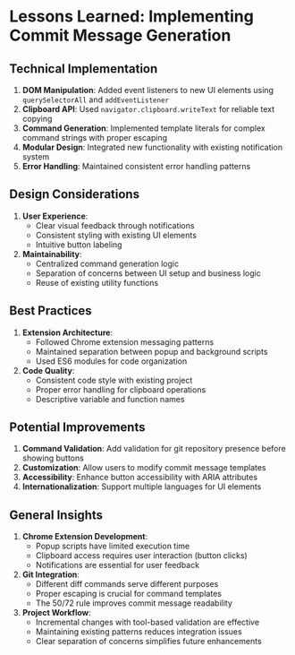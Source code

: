 # Lessons Learned: Implementing Commit Message Generation

## Technical Implementation
1. **DOM Manipulation**: Added event listeners to new UI elements using `querySelectorAll` and `addEventListener`
2. **Clipboard API**: Used `navigator.clipboard.writeText` for reliable text copying
3. **Command Generation**: Implemented template literals for complex command strings with proper escaping
4. **Modular Design**: Integrated new functionality with existing notification system
5. **Error Handling**: Maintained consistent error handling patterns

## Design Considerations
1. **User Experience**: 
   - Clear visual feedback through notifications
   - Consistent styling with existing UI elements
   - Intuitive button labeling
2. **Maintainability**:
   - Centralized command generation logic
   - Separation of concerns between UI setup and business logic
   - Reuse of existing utility functions

## Best Practices
1. **Extension Architecture**:
   - Followed Chrome extension messaging patterns
   - Maintained separation between popup and background scripts
   - Used ES6 modules for code organization
2. **Code Quality**:
   - Consistent code style with existing project
   - Proper error handling for clipboard operations
   - Descriptive variable and function names

## Potential Improvements
1. **Command Validation**: Add validation for git repository presence before showing buttons
2. **Customization**: Allow users to modify commit message templates
3. **Accessibility**: Enhance button accessibility with ARIA attributes
4. **Internationalization**: Support multiple languages for UI elements

## General Insights
1. **Chrome Extension Development**:
   - Popup scripts have limited execution time
   - Clipboard access requires user interaction (button clicks)
   - Notifications are essential for user feedback
2. **Git Integration**:
   - Different diff commands serve different purposes
   - Proper escaping is crucial for command templates
   - The 50/72 rule improves commit message readability
3. **Project Workflow**:
   - Incremental changes with tool-based validation are effective
   - Maintaining existing patterns reduces integration issues
   - Clear separation of concerns simplifies future enhancements
